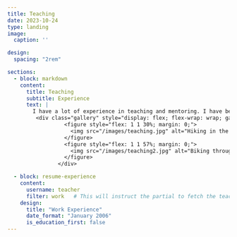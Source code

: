 ```yaml
---
title: Teaching
date: 2023-10-24
type: landing
image:
  caption: ''

design:
  spacing: "2rem"

sections:
  - block: markdown
    content:
      title: Teaching
      subtitle: Experience
      text: |
        I have a lot of experience in teaching and mentoring. I have been teaching for 10 years. I have been mentoring for 5 years. I have been teaching and mentoring in different fields, including bioinformatics, data science, and programming.
         <div class="gallery" style="display: flex; flex-wrap: wrap; gap: 1rem;">
                  <figure style="flex: 1 1 30%; margin: 0;">
                    <img src="/images/teaching.jpg" alt="Hiking in the mountains" style="width: 100%; height: auto;" />
                  </figure>
                  <figure style="flex: 1 1 57%; margin: 0;">
                    <img src="/images/teaching2.jpg" alt="Biking through trails" style="width: 100%; height: auto;" />
                  </figure>
                </div>

  - block: resume-experience
    content:
      username: teacher
      filter: work   # This will instruct the partial to fetch the teacher's "work" experience.
    design:
      title: "Work Experience"
      date_format: "January 2006"
      is_education_first: false
---
```




